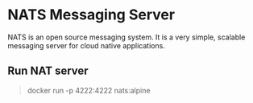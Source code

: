 # NATS Messaging Server

NATS is an open source messaging system. It is a very simple, scalable messaging server for cloud native applications.

## Run NAT server

> docker run -p 4222:4222 nats:alpine